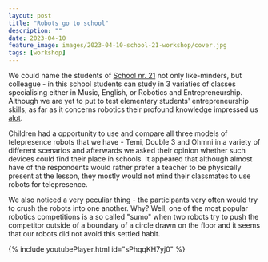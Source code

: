 ```yaml
---
layout: post
title: "Robots go to school"
description: ""
date: 2023-04-10
feature_image: images/2023-04-10-school-21-workshop/cover.jpg
tags: [workshop]
---
```


We could name the students of [School nr. 21](https://21k.ee/en/) not only like-minders, but colleague - in this school students can study in 3 variaties of classes specialising either in Music, English, or Robotics and Entrepreneurship. Although we are yet to put to test elementary students' entrepreneurship skills, as far as it concerns robotics their profound knowledge impressed us [alot](images/2023-04-10-school-21-workshop/alot.jpg). 

Children had a opportunity to use and compare all three models of telepresence robots that we have - Temi, Double 3 and Ohmni in a variety of different scenarios and afterwards we asked their opinion whether such devices could find their place in schools. It appeared that although almost have of the respondents would rather prefer a teacher to be physically present at the lesson, they mostly would not mind their classmates to use robots for telepresence.

We also noticed a very peculiar thing - the participants very often would try to crush the robots into one another. Why? Well, one of the most popular robotics competitions is a so called "sumo" when two robots try to push the competitor outside of a boundary of a circle drawn on the floor and it seems that our robots did not avoid this settled habit.

{% include youtubePlayer.html id="sPhqqKH7yj0" %}


